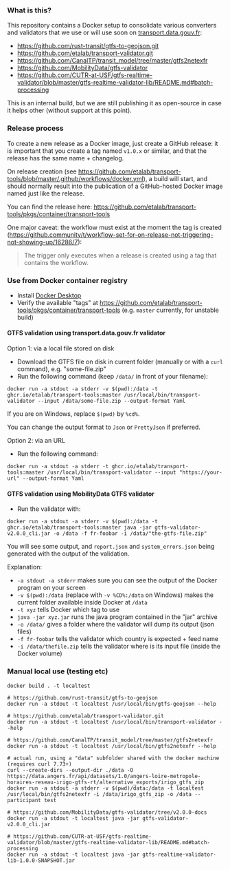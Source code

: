 ### What is this?

This repository contains a Docker setup to consolidate various converters and validators that we use or will use soon on [transport.data.gouv.fr](https://transport.data.gouv.fr):
* https://github.com/rust-transit/gtfs-to-geojson.git
* https://github.com/etalab/transport-validator.git
* https://github.com/CanalTP/transit_model/tree/master/gtfs2netexfr
* https://github.com/MobilityData/gtfs-validator
* https://github.com/CUTR-at-USF/gtfs-realtime-validator/blob/master/gtfs-realtime-validator-lib/README.md#batch-processing

This is an internal build, but we are still publishing it as open-source in case it helps other (without support at this point).

### Release process

To create a new release as a Docker image, just create a GitHub release: it is important that you create a tag named `v1.0.x` or similar, and that the release has the same name + changelog.

On release creation (see https://github.com/etalab/transport-tools/blob/master/.github/workflows/docker.yml), a build will start, and should normally result into the publication of a GitHub-hosted Docker image named just like the release.

You can find the release here: https://github.com/etalab/transport-tools/pkgs/container/transport-tools

One major caveat: the workflow must exist at the moment the tag is created (https://github.community/t/workflow-set-for-on-release-not-triggering-not-showing-up/16286/7):

> The trigger only executes when a release is created using a tag that contains the workflow.

### Use from Docker container registry

* Install [Docker Desktop](https://www.docker.com/products/docker-desktop)
* Verify the available "tags" at https://github.com/etalab/transport-tools/pkgs/container/transport-tools (e.g. `master` currently, for unstable build)

#### GTFS validation using transport.data.gouv.fr validator

Option 1: via a local file stored on disk

* Download the GTFS file on disk in current folder (manually or with a `curl` command), e.g. "some-file.zip"
* Run the following command (keep `/data/` in front of your filename):

```
docker run -a stdout -a stderr -v $(pwd):/data -t ghcr.io/etalab/transport-tools:master /usr/local/bin/transport-validator --input /data/some-file.zip --output-format Yaml
```

If you are on Windows, replace `$(pwd)` by `%cd%`.

You can change the output format to `Json` or `PrettyJson` if preferred.

Option 2: via an URL

* Run the following command:

```
docker run -a stdout -a stderr -t ghcr.io/etalab/transport-tools:master /usr/local/bin/transport-validator --input "https://your-url" --output-format Yaml
```

#### GTFS validation using MobilityData GTFS validator

* Run the validator with:

```
docker run -a stdout -a stderr -v $(pwd):/data -t ghcr.io/etalab/transport-tools:master java -jar gtfs-validator-v2.0.0_cli.jar -o /data -f fr-foobar -i /data/"the-gtfs-file.zip"
```

You will see some output, and `report.json` and `system_errors.json` being generated with the output of the validation.

Explanation:
* `-a stdout -a stderr` makes sure you can see the output of the Docker program on your screen
* `-v $(pwd):/data` (replace with `-v %CD%:/data` on Windows) makes the current folder available inside Docker at `/data`
* `-t xyz` tells Docker which tag to use
* `java -jar xyz.jar` runs the java program contained in the "jar" archive
* `-o /data/` gives a folder where the validator will dump its output (json files)
* `-f fr-foobar` tells the validator which country is expected + feed name
* `-i /data/thefile.zip` tells the validator where is its input file (inside the Docker volume)


### Manual local use (testing etc)

```
docker build . -t localtest

# https://github.com/rust-transit/gtfs-to-geojson
docker run -a stdout -t localtest /usr/local/bin/gtfs-geojson --help

# https://github.com/etalab/transport-validator.git
docker run -a stdout -t localtest /usr/local/bin/transport-validator --help

# https://github.com/CanalTP/transit_model/tree/master/gtfs2netexfr
docker run -a stdout -t localtest /usr/local/bin/gtfs2netexfr --help

# actual run, using a "data" subfolder shared with the docker machine (requires curl 7.73+)
curl --create-dirs --output-dir ./data -O https://data.angers.fr/api/datasets/1.0/angers-loire-metropole-horaires-reseau-irigo-gtfs-rt/alternative_exports/irigo_gtfs_zip
docker run -a stdout -a stderr -v $(pwd)/data:/data -t localtest /usr/local/bin/gtfs2netexfr -i /data/irigo_gtfs_zip -o /data --participant test

# https://github.com/MobilityData/gtfs-validator/tree/v2.0.0-docs
docker run -a stdout -t localtest java -jar gtfs-validator-v2.0.0_cli.jar

# https://github.com/CUTR-at-USF/gtfs-realtime-validator/blob/master/gtfs-realtime-validator-lib/README.md#batch-processing
docker run -a stdout -t localtest java -jar gtfs-realtime-validator-lib-1.0.0-SNAPSHOT.jar
```
